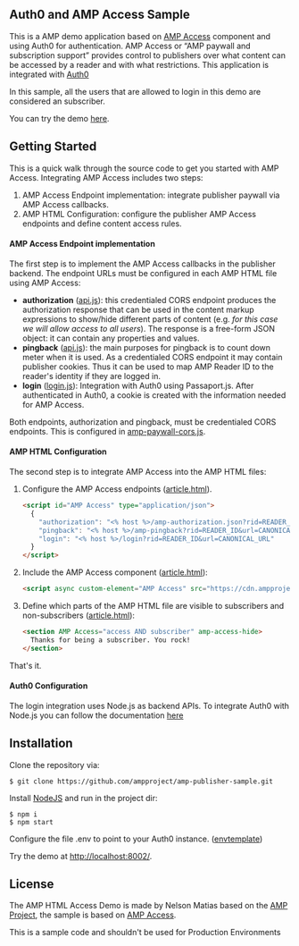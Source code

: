 <!---
Copyright 2015 The AMP HTML Authors. All Rights Reserved.

Licensed under the Apache License, Version 2.0 (the "License");
you may not use this file except in compliance with the License.
You may obtain a copy of the License at

      http://www.apache.org/licenses/LICENSE-2.0

Unless required by applicable law or agreed to in writing, software
distributed under the License is distributed on an "AS-IS" BASIS,
WITHOUT WARRANTIES OR CONDITIONS OF ANY KIND, either express or implied.
See the License for the specific language governing permissions and
limitations under the License.
-->

## Auth0 and AMP Access Sample

This is a AMP demo application based on [AMP Access](https://github.com/ampproject/amphtml/blob/master/extensions/amp-access/amp-access.md) component and using Auth0 for authentication. AMP Access or “AMP paywall and subscription support” provides control to publishers over what content can be accessed by a reader and with what restrictions. This application is integrated with [Auth0](https://auth0.com)

In this sample, all the users that are allowed to login in this demo are considered an subscriber.

You can try the demo [here](https://dailybugle.herokuapp.com).

## Getting Started

This is a quick walk through the source code to get you started with AMP Access. Integrating AMP Access includes two steps:

1. AMP Access Endpoint implementation: integrate publisher paywall via AMP Access callbacks.
2. AMP HTML Configuration: configure the publisher AMP Access endpoints and define content access rules.

#### AMP Access Endpoint implementation

The first step is to implement the AMP Access callbacks in the publisher backend. The endpoint  URLs must be configured in each AMP HTML file using AMP Access:

* **authorization** ([api.js](controllers/amp-access/api.js#L31)): this credentialed CORS endpoint produces the authorization response that can be used in the content markup expressions to show/hide different parts of content (e.g. *for this case we will allow access to all users*). The response is a free-form JSON object: it can contain any properties and values. 
* **pingback** ([api.js](controllers/amp-access/api.js#L89)): the main purposes for pingback is to count down meter when it is used. As a credentialed CORS endpoint it may contain publisher cookies. Thus it can be used to map AMP Reader ID to the reader's identity if they are logged in.
* **login**  ([login.js](controllers/amp-access/login.js#L89)): Integration with Auth0 using Passaport.js. After authenticated in Auth0, a cookie is created with the information needed for AMP Access.
 
Both endpoints, authorization and pingback, must be credentialed CORS endpoints. This is configured in [amp-paywall-cors.js](middlewares/amp-access-cors.js).

#### AMP HTML Configuration

The second step is to integrate AMP Access into the AMP HTML files:

1. Configure the AMP Access endpoints ([article.html](views/amp-access/article.html#21)).

    ```html
    <script id="AMP Access" type="application/json">
      {
        "authorization": "<% host %>/amp-authorization.json?rid=READER_ID&url=CANONICAL_URL&_=RANDOM&ref=DOCUMENT_REFERRER",
        "pingback": "<% host %>/amp-pingback?rid=READER_ID&url=CANONICAL_URL&ref=DOCUMENT_REFERRER",
        "login": "<% host %>/login?rid=READER_ID&url=CANONICAL_URL"
      }
    </script>
    ```

2. Include the AMP Access  component ([article.html](views/amp-access/article.html#L30)):

    ```html
    <script async custom-element="AMP Access" src="https://cdn.ampproject.org/v0/amp-access-0.1.js"></script>
    ```

3. Define which parts of the AMP HTML file are visible to subscribers and non-subscribers ([article.html](views/amp-access/article.html#L51)):

    ```html
    <section AMP Access="access AND subscriber" amp-access-hide>
      Thanks for being a subscriber. You rock!
    </section>
    ```
    
That's it.

#### Auth0 Configuration

The login integration uses Node.js as backend APIs. To integrate Auth0 with Node.js you can follow the documentation [here](https://auth0.com/docs/quickstart/webapp/nodejs/01-login)

## Installation

Clone the repository via:

```none
$ git clone https://github.com/ampproject/amp-publisher-sample.git
```

Install [NodeJS](https://nodejs.org/) and run in the project dir:

```none
$ npm i
$ npm start
```

Configure the file .env to point to your Auth0 instance. ([envtemplate](.envtemplate))

Try the demo at [http://localhost:8002/](http://localhost:8002/). 

## License

The AMP HTML Access Demo is made by Nelson Matias based on the [AMP Project](https://www.ampproject.org/), the sample is based on  [AMP Access](https://github.com/ampproject/amphtml/blob/master/extensions/amp-access/amp-access.md). 

This is a sample code and shouldn't be used for Production Environments